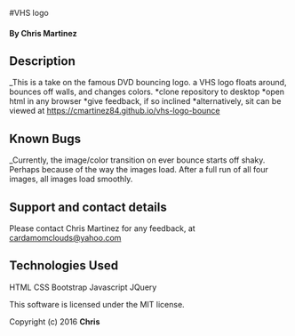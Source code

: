 

#VHS logo

#### By Chris Martinez

## Description
_This is a take on the famous DVD bouncing logo. a VHS logo floats around, bounces off walls, and changes colors.
*clone repository to desktop
*open html in any browser
*give feedback, if so inclined
*alternatively, sit can be viewed at
https://cmartinez84.github.io/vhs-logo-bounce

## Known Bugs
 _Currently, the image/color transition on ever bounce starts off shaky. Perhaps because of the way the images load. After a full run of all four images, all images load smoothly.
 
## Support and contact details

Please contact Chris Martinez for any feedback, at cardamomclouds@yahoo.com

## Technologies Used

HTML
CSS
Bootstrap
Javascript
JQuery

This software is licensed under the MIT license.

Copyright (c) 2016 **Chris**
